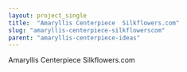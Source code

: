```yaml
---
layout: project_single
title:  "Amaryllis Centerpiece  Silkflowers.com"
slug: "amaryllis-centerpiece-silkflowerscom"
parent: "amaryllis-centerpiece-ideas"
---
```

Amaryllis Centerpiece  Silkflowers.com